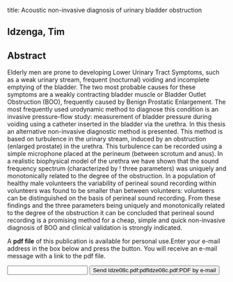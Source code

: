 title: Acoustic non-invasive diagnosis of urinary bladder obstruction

## Idzenga, Tim

## Abstract
Elderly men are prone to developing Lower Urinary Tract Symptoms, such as a weak urinary stream, frequent (nocturnal) voiding and incomplete emptying of the bladder. The two most probable causes for these symptoms are a weakly contracting bladder muscle or Bladder Outlet Obstruction (BOO), frequently caused by Benign Prostatic Enlargement. The most frequently used urodynamic method to diagnose this condition is an invasive pressure-flow study: measurement of bladder pressure during voiding using a catheter inserted in the bladder via the urethra. In this thesis an alternative non-invasive diagnostic method is presented. This method is based on turbulence in the urinary stream, induced by an obstruction (enlarged prostate) in the urethra. This turbulence can be recorded using a simple microphone placed at the perineum (between scrotum and anus). In a realistic biophysical model of the urethra we have shown that the sound frequency spectrum (characterized by ! three parameters) was uniquely and monotonically related to the degree of the obstruction. In a population of healthy male volunteers the variability of perineal sound recording within volunteers was found to be smaller than between volunteers: volunteers can be distinguished on the basis of perineal sound recording. From these findings and the three parameters being uniquely and monotonically related to the degree of the obstruction it can be concluded that perineal sound recording is a promising method for a cheap, simple and quick non-invasive diagnosis of BOO and clinical validation is strongly indicated.

A <b>pdf file</b> of this publication is available for personal use.Enter your e-mail address in the box below and press the button. You will receive an e-mail message with a link to the pdf file.
<form action="sender.php">  <input type="text" name="email">  <input type="submit" value="Send Idze08c.pdf:pdfIdze08c.pdf:PDF by e-mail"></form>